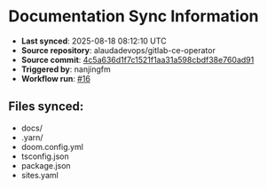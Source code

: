 # Documentation Sync Information

- **Last synced**: 2025-08-18 08:12:10 UTC
- **Source repository**: alaudadevops/gitlab-ce-operator
- **Source commit**: [4c5a636d1f7c1521f1aa31a598cbdf38e760ad91](https://github.com/alaudadevops/gitlab-ce-operator/commit/4c5a636d1f7c1521f1aa31a598cbdf38e760ad91)
- **Triggered by**: nanjingfm
- **Workflow run**: [#16](https://github.com/alaudadevops/gitlab-ce-operator/actions/runs/17034922394)

## Files synced:
- docs/
- .yarn/
- doom.config.yml
- tsconfig.json
- package.json
- sites.yaml
